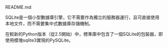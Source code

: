 README.md

SQLite是一個小型數據庫引擎，它不需要作為獨立的服務器運行，且可直接使用本地文件，而不需要集中式數據庫存儲機制。

在較新的Python版本（從2.5開始）中，標準庫中包含了一個SQLite的包裝器，即使用模塊sqlite3實現的PySQLite。